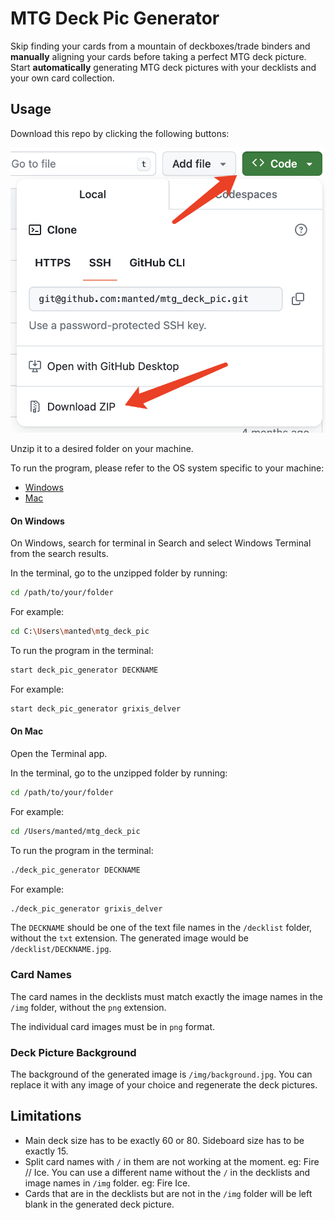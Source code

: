# MTG Deck Pic Generator
Skip finding your cards from a mountain of deckboxes/trade binders and **manually** aligning your cards before taking a perfect MTG deck picture. Start **automatically** generating MTG deck pictures with your decklists and your own card collection.

## Usage
Download this repo by clicking the following buttons:

![download](https://github.com/manted/mtg_deck_pic/blob/main/screenshots/download.png?raw=true)

Unzip it to a desired folder on your machine.

To run the program, please refer to the OS system specific to your machine:
- [Windows](#on-windows)
- [Mac](#on-mac)

#### On Windows
On Windows, search for terminal in Search and select Windows Terminal from the search results.

In the terminal, go to the unzipped folder by running:
```sh
cd /path/to/your/folder
```

For example:
```sh
cd C:\Users\manted\mtg_deck_pic
```

To run the program in the terminal:

```sh
start deck_pic_generator DECKNAME
```

For example:
```sh
start deck_pic_generator grixis_delver
```

#### On Mac
Open the Terminal app.

In the terminal, go to the unzipped folder by running:
```sh
cd /path/to/your/folder
```

For example:
```sh
cd /Users/manted/mtg_deck_pic
```

To run the program in the terminal:

```sh
./deck_pic_generator DECKNAME
```

For example:
```sh
./deck_pic_generator grixis_delver
```

The `DECKNAME` should be one of the text file names in the `/decklist` folder, without the `txt` extension. The generated image would be `/decklist/DECKNAME.jpg`.

### Card Names
The card names in the decklists must match exactly the image names in the `/img` folder, without the `png` extension.

The individual card images must be in `png` format.

### Deck Picture Background
The background of the generated image is `/img/background.jpg`. You can replace it with any image of your choice and regenerate the deck pictures.

## Limitations
- Main deck size has to be exactly 60 or 80. Sideboard size has to be exactly 15.
- Split card names with `/` in them are not working at the moment. eg: Fire // Ice. You can use a different name without the `/` in the decklists and image names in `/img` folder. eg: Fire Ice.
- Cards that are in the decklists but are not in the `/img` folder will be left blank in the generated deck picture.
